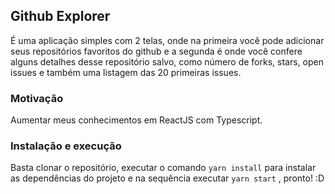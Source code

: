 ## Github Explorer

É uma aplicação simples com 2 telas, onde na primeira você pode adicionar seus repositórios favoritos do github e a segunda é onde você confere alguns detalhes desse repositório salvo, como número de forks, stars, open issues e também uma listagem das 20 primeiras issues.

### Motivação

Aumentar meus conhecimentos em ReactJS com Typescript.

### Instalação e execução

Basta clonar o repositório, executar o comando `yarn install` para instalar as dependências do projeto e na sequência executar `yarn start` , pronto! :D
